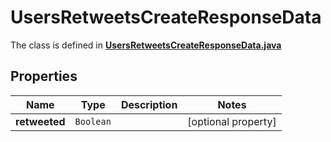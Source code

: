 

# UsersRetweetsCreateResponseData

The class is defined in **[UsersRetweetsCreateResponseData.java](../../src/main/java/example/micronaut/model/UsersRetweetsCreateResponseData.java)**

## Properties

Name | Type | Description | Notes
------------ | ------------- | ------------- | -------------
**retweeted** | `Boolean` |  |  [optional property]



